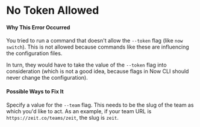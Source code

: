 # No Token Allowed

#### Why This Error Occurred

You tried to run a command that doesn't allow the `--token` flag (like `now switch`). This is not allowed because commands like these are influencing the configuration files.

In turn, they would have to take the value of the `--token` flag into consideration (which is not a good idea, because flags in Now CLI should never change the configuration).

#### Possible Ways to Fix It

Specify a value for the `--team` flag. This needs to be the slug of the team as which you'd like to act. As an example, if your team URL is `https://zeit.co/teams/zeit`, the slug is `zeit`.
